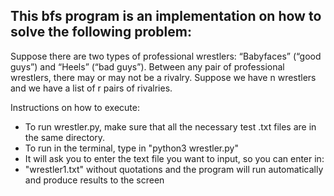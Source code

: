 ## This bfs program is an implementation on how to solve the following problem:

Suppose there are two types of professional wrestlers: “Babyfaces” (“good guys”) and “Heels” (“bad guys”). Between any pair of professional wrestlers, there may or may not be a rivalry. Suppose we have n wrestlers and we have a list of r pairs of rivalries.

Instructions on how to execute:
- To run wrestler.py, make sure that all the necessary test .txt files are in the same directory.
- To run in the terminal, type in "python3 wrestler.py"
- It will ask you to enter the text file you want to input, so you can enter in:
- "wrestler1.txt" without quotations and the program will run automatically and produce results to the screen
